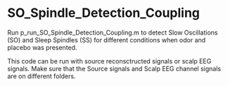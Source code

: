 # SO_Spindle_Detection_Coupling


Run p_run_SO_Spindle_Detection_Coupling.m to detect Slow Oscillations (SO) and Sleep Spindles (SS) for different conditions when odor and placebo was presented. 

This code can be run with source reconsctructed signals or scalp EEG signals. Make sure that the Source signals and Scalp EEG channel signals are on different folders.
